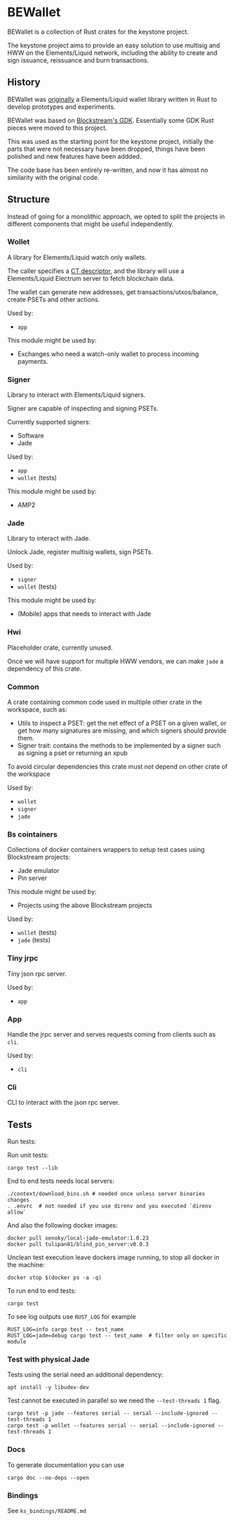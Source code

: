 # BEWallet

BEWallet is a collection of Rust crates for the keystone project.

The keystone project aims to provide an easy solution to use
multisig and HWW on the Elements/Liquid network, including the
ability to create and sign issuance, reissuance and burn
transactions.

## History

BEWallet was [originally](https://github.com/LeoComandini/BEWallet/)
a Elements/Liquid wallet library written in Rust to develop
prototypes and experiments.

BEWallet was based on [Blockstream's GDK](https://github.com/Blockstream/gdk).
Essentially some GDK Rust pieces were moved to this project.

This was used as the starting point for the keystone project,
initially the parts that were not necessary have been dropped,
things have been polished and new features have been addded.

The code base has been entirely re-written, and now it has
almost no similarity with the original code.

## Structure

Instead of going for a monolithic approach, we opted to split
the projects in different components that might be useful
independently.

### Wollet

A library for Elements/Liquid watch only wallets.

The caller specifies a [CT descriptor](https://github.com/ElementsProject/ELIPs/blob/main/elip-0150.mediawiki),
and the library will use a Elements/Liquid Electrum server to fetch
blockchain data.

The wallet can generate new addresses, get transactions/utxos/balance,
create PSETs and other actions.

Used by:
* `app`

This module might be used by:
* Exchanges who need a watch-only wallet to process incoming payments.

### Signer

Library to interact with Elements/Liquid signers.

Signer are capable of inspecting and signing PSETs.

Currently supported signers:
* Software
* Jade

Used by:
* `app`
* `wollet` (tests)

This module might be used by:
* AMP2

### Jade

Library to interact with Jade.

Unlock Jade, register multisig wallets, sign PSETs.

Used by:
* `signer`
* `wollet` (tests)

This module might be used by:
* (Mobile) apps that needs to interact with Jade

### Hwi

Placeholder crate, currently unused.

Once we will have support for multiple HWW vendors,
we can make `jade` a dependency of this crate.

### Common

A crate containing common code used in multiple other crate in the workspace, such as:

 * Utils to inspect a PSET: get the net effect of a PSET on a given wallet, or get how many
 signatures are missing, and which signers should provide them.
 * Signer trait: contains the methods to be implemented by a signer such as signing a pset or
 returning an xpub

To avoid circular dependencies this crate must not depend on other crate of the workspace

Used by:
* `wollet`
* `signer`
* `jade`

### Bs cointainers

Collections of docker containers wrappers to setup test cases using Blockstream projects:
* Jade emulator
* Pin server

This module might be used by:
* Projects using the above Blockstream projects

Used by:
* `wollet` (tests)
* `jade` (tests)

### Tiny jrpc

Tiny json rpc server.

Used by:
* `app`

### App

Handle the jrpc server and serves requests coming from clients
such as `cli`.

Used by:
* `cli`

### Cli

CLI to interact with the json rpc server.

## Tests

Run tests:

Run unit tests:
```
cargo test --lib
```

End to end tests needs local servers:

```
./context/download_bins.sh # needed once unless server binaries changes
. .envrc  # not needed if you use direnv and you executed `direnv allow`
```

And also the following docker images:

```
docker pull xenoky/local-jade-emulator:1.0.23
docker pull tulipan81/blind_pin_server:v0.0.3
```

Unclean test execution leave dockers image running, to stop all docker in the machine:

```
docker stop $(docker ps -a -q)
```

To run end to end tests:

```
cargo test
```

To see log outputs use `RUST_LOG` for example

```
RUST_LOG=info cargo test -- test_name
RUST_LOG=jade=debug cargo test -- test_name  # filter only on specific module
```

### Test with physical Jade

Tests using the serial need an additional dependency:
```
apt install -y libudev-dev
```

Test cannot be executed in parallel so we need the `--test-threads 1` flag.
```
cargo test -p jade --features serial -- serial --include-ignored --test-threads 1
cargo test -p wollet --features serial -- serial --include-ignored --test-threads 1
```

### Docs

To generate documentation you can use

```
cargo doc --no-deps --open
```

### Bindings

See `ks_bindings/README.md`
